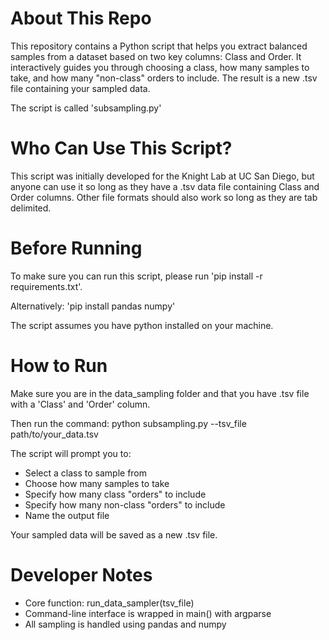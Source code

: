 # About This Repo
This repository contains a Python script that helps you extract balanced samples from a dataset based on two key columns: Class and Order. It interactively guides you through choosing a class, how many samples to take, and how many "non-class" orders to include. The result is a new .tsv file containing your sampled data.

The script is called 'subsampling.py'

# Who Can Use This Script?
This script was initially developed for the Knight Lab at UC San Diego, but anyone can use it so long as they have a .tsv data file containing Class and Order columns. Other file formats should also work so long as they are tab delimited.

# Before Running
To make sure you can run this script, please run 'pip install -r requirements.txt'. 

Alternatively: 'pip install pandas numpy'

The script assumes you have python installed on your machine. 

# How to Run
Make sure you are in the data_sampling folder and that you have .tsv file with a 'Class' and 'Order' column. 

Then run the command:
    python subsampling.py --tsv_file path/to/your_data.tsv

The script will prompt you to:
- Select a class to sample from
- Choose how many samples to take
- Specify how many class "orders" to include
- Specify how many non-class "orders" to include
- Name the output file

Your sampled data will be saved as a new .tsv file.

# Developer Notes
- Core function: run_data_sampler(tsv_file)
- Command-line interface is wrapped in main() with argparse
- All sampling is handled using pandas and numpy

